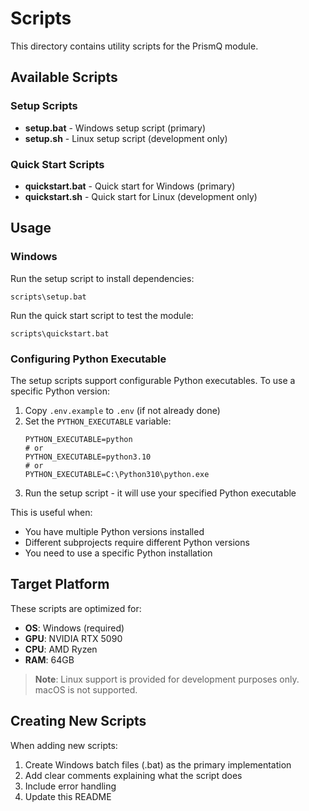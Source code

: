 # Scripts

This directory contains utility scripts for the PrismQ module.

## Available Scripts

### Setup Scripts

- **setup.bat** - Windows setup script (primary)
- **setup.sh** - Linux setup script (development only)

### Quick Start Scripts

- **quickstart.bat** - Quick start for Windows (primary)
- **quickstart.sh** - Quick start for Linux (development only)

## Usage

### Windows

Run the setup script to install dependencies:
```batch
scripts\setup.bat
```

Run the quick start script to test the module:
```batch
scripts\quickstart.bat
```

### Configuring Python Executable

The setup scripts support configurable Python executables. To use a specific Python version:

1. Copy `.env.example` to `.env` (if not already done)
2. Set the `PYTHON_EXECUTABLE` variable:
   ```
   PYTHON_EXECUTABLE=python
   # or
   PYTHON_EXECUTABLE=python3.10
   # or
   PYTHON_EXECUTABLE=C:\Python310\python.exe
   ```
3. Run the setup script - it will use your specified Python executable

This is useful when:
- You have multiple Python versions installed
- Different subprojects require different Python versions
- You need to use a specific Python installation

## Target Platform

These scripts are optimized for:
- **OS**: Windows (required)
- **GPU**: NVIDIA RTX 5090
- **CPU**: AMD Ryzen
- **RAM**: 64GB

> **Note**: Linux support is provided for development purposes only. macOS is not supported.

## Creating New Scripts

When adding new scripts:
1. Create Windows batch files (.bat) as the primary implementation
2. Add clear comments explaining what the script does
3. Include error handling
4. Update this README

